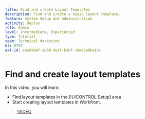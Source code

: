 ```yaml
---
title: Find and create Layout Templates
description: Find and create a basic layout template.
feature: System Setup and Administration
activity: deploy
role: Admin
level: Intermediate, Experienced
type: Tutorial
team: Technical Marketing
kt: 8759
exl-id: eee9988f-2e60-4e1f-b1bf-c6e82a9ba19c
---
```

# Find and create layout templates

In this video, you will learn:

* Find layout templates in the [!UICONTROL Setup] area
* Start creating layout templates in Workfront.

>[!VIDEO](https://video.tv.adobe.com/v/335072/?quality=12)

